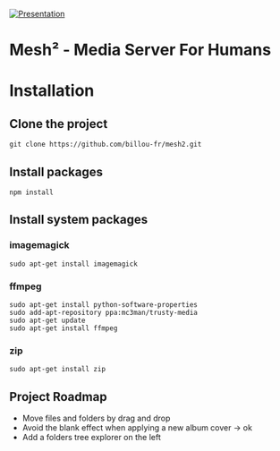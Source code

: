 [![Presentation](https://raw.github.com/billou-fr/media-manager/master/web/images/presentation.png)](http://billou-fr.github.io/mesh/)

# Mesh² - Media Server For Humans

# Installation
## Clone the project

    git clone https://github.com/billou-fr/mesh2.git

## Install packages

    npm install

## Install system packages
### imagemagick

    sudo apt-get install imagemagick

### ffmpeg

    sudo apt-get install python-software-properties
    sudo add-apt-repository ppa:mc3man/trusty-media
    sudo apt-get update
    sudo apt-get install ffmpeg
    
### zip

    sudo apt-get install zip

## Project Roadmap

* Move files and folders by drag and drop
* Avoid the blank effect when applying a new album cover -> ok
* Add a folders tree explorer on the left